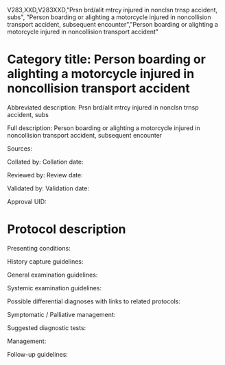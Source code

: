 V283,XXD,V283XXD,"Prsn brd/alit mtrcy injured in nonclsn trnsp accident, subs", "Person boarding or alighting a motorcycle injured in noncollision transport accident, subsequent encounter","Person boarding or alighting a motorcycle injured in noncollision transport accident"
# Category title: Person boarding or alighting a motorcycle injured in noncollision transport accident

Abbreviated description: Prsn brd/alit mtrcy injured in nonclsn trnsp accident, subs

Full description: Person boarding or alighting a motorcycle injured in noncollision transport accident, subsequent encounter

Sources:

Collated by:
Collation date:

Reviewed by:
Review date:

Validated by:
Validation date:

Approval UID:

# Protocol description

Presenting conditions:

History capture guidelines:

General examination guidelines:

Systemic examination guidelines:

Possible differential diagnoses with links to related protocols:

Symptomatic / Palliative management:

Suggested diagnostic tests:

Management:

Follow-up guidelines:
